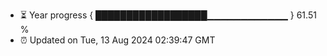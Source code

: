 - ⏳ Year progress { ██████████████████▁▁▁▁▁▁▁▁▁▁▁▁ } 61.51 %
- ⏰ Updated on Tue, 13 Aug 2024 02:39:47 GMT

